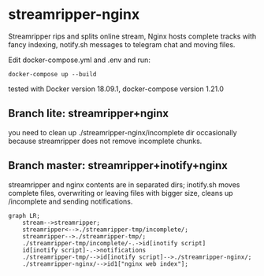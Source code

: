 # streamripper-nginx
Streamripper rips and splits online stream,
Nginx hosts complete tracks with fancy indexing,
notify.sh messages to telegram chat and moving files.


Edit docker-compose.yml and .env and run:
```
docker-compose up --build
```
tested with Docker version 18.09.1, docker-compose version 1.21.0

## Branch lite: streamripper+nginx
you need to clean up ./streamripper-nginx/incomplete dir occasionally because
streamripper does not remove incomplete chunks.

## Branch master: streamripper+inotify+nginx
streamripper and nginx contents are in separated dirs; inotify.sh moves complete files,
overwriting or leaving files with bigger size,
cleans up /incomplete and sending notifications.

```mermaid
graph LR;
    stream-->streamripper;
    streamripper<-->./streamripper-tmp/incomplete/;
    streamripper-->./streamripper-tmp/;
    ./streamripper-tmp/incomplete/-.->id[inotify script]
    id[inotify script]-.->notifications
    ./streamripper-tmp/-->id[inotify script]-->./streamripper-nginx/;
    ./streamripper-nginx/-->id1["nginx web index"];
    
```
